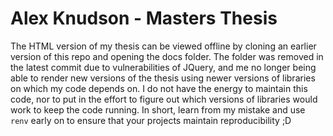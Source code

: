 # Alex Knudson - Masters Thesis

The HTML version of my thesis can be viewed offline by cloning an earlier version of this repo and opening the docs folder. The folder was removed in the latest commit due to vulnerabilities of JQuery, and me no longer being able to render new versions of the thesis using newer versions of libraries on which my code depends on. I do not have the energy to maintain this code, nor to put in the effort to figure out which versions of libraries would work to keep the code running. In short, learn from my mistake and use `renv` early on to ensure that your projects maintain reproducibility ;D